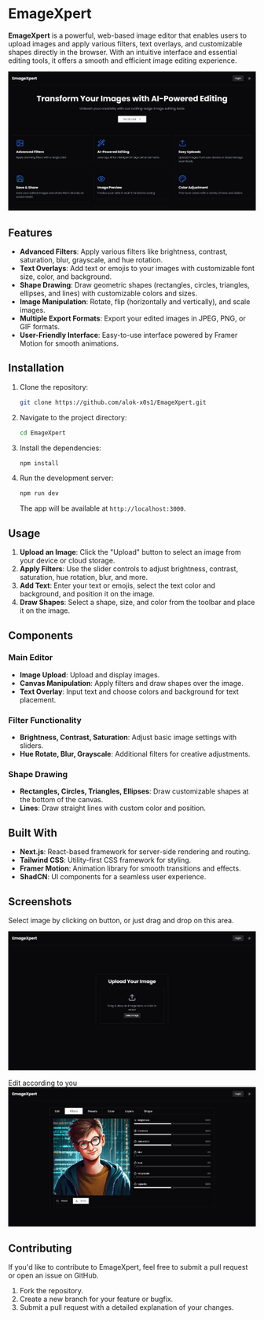 # EmageXpert

**EmageXpert** is a powerful, web-based image editor that enables users to upload images and apply various filters, text overlays, and customizable shapes directly in the browser. With an intuitive interface and essential editing tools, it offers a smooth and efficient image editing experience.

![image1](./public/s1.png)

## Features

-   **Advanced Filters**: Apply various filters like brightness, contrast, saturation, blur, grayscale, and hue rotation.
-   **Text Overlays**: Add text or emojis to your images with customizable font size, color, and background.
-   **Shape Drawing**: Draw geometric shapes (rectangles, circles, triangles, ellipses, and lines) with customizable colors and sizes.
-   **Image Manipulation**: Rotate, flip (horizontally and vertically), and scale images.
-   **Multiple Export Formats**: Export your edited images in JPEG, PNG, or GIF formats.
-   **User-Friendly Interface**: Easy-to-use interface powered by Framer Motion for smooth animations.

## Installation

1. Clone the repository:

    ```bash
    git clone https://github.com/alok-x0s1/EmageXpert.git
    ```

2. Navigate to the project directory:

    ```bash
    cd EmageXpert
    ```

3. Install the dependencies:

    ```bash
    npm install
    ```

4. Run the development server:

    ```bash
    npm run dev
    ```

    The app will be available at `http://localhost:3000`.

## Usage

1. **Upload an Image**: Click the "Upload" button to select an image from your device or cloud storage.
2. **Apply Filters**: Use the slider controls to adjust brightness, contrast, saturation, hue rotation, blur, and more.
3. **Add Text**: Enter your text or emojis, select the text color and background, and position it on the image.
4. **Draw Shapes**: Select a shape, size, and color from the toolbar and place it on the image.

## Components

### Main Editor

-   **Image Upload**: Upload and display images.
-   **Canvas Manipulation**: Apply filters and draw shapes over the image.
-   **Text Overlay**: Input text and choose colors and background for text placement.

### Filter Functionality

-   **Brightness, Contrast, Saturation**: Adjust basic image settings with sliders.
-   **Hue Rotate, Blur, Grayscale**: Additional filters for creative adjustments.

### Shape Drawing

-   **Rectangles, Circles, Triangles, Ellipses**: Draw customizable shapes at the bottom of the canvas.
-   **Lines**: Draw straight lines with custom color and position.

## Built With

-   **Next.js**: React-based framework for server-side rendering and routing.
-   **Tailwind CSS**: Utility-first CSS framework for styling.
-   **Framer Motion**: Animation library for smooth transitions and effects.
-   **ShadCN**: UI components for a seamless user experience.

## Screenshots

Select image by clicking on button, or just drag and drop on this area.

![image1](./public/s2.png)

Edit according to you
![image1](./public/s3.png)

## Contributing

If you'd like to contribute to EmageXpert, feel free to submit a pull request or open an issue on GitHub.

1. Fork the repository.
2. Create a new branch for your feature or bugfix.
3. Submit a pull request with a detailed explanation of your changes.

